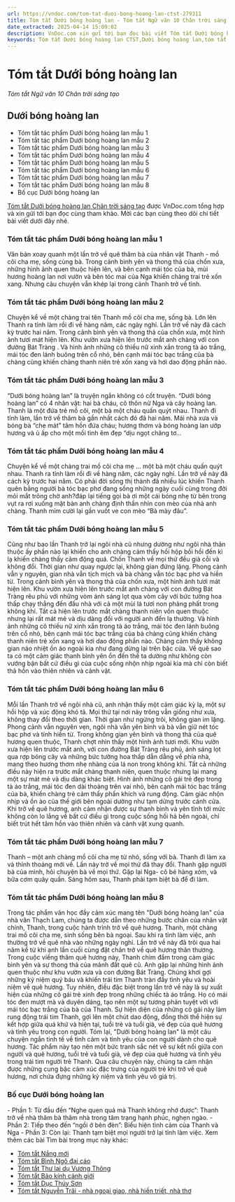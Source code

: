 ```yaml
---
url: https://vndoc.com/tom-tat-duoi-bong-hoang-lan-ctst-279311
title: Tóm tắt Dưới bóng hoàng lan - Tóm tắt Ngữ văn 10 Chân trời sáng tạo - VnDoc.com
date_extracted: 2025-04-14 15:09:02
description: VnDoc.com xin gửi tới bạn đọc bài viết Tóm tắt Dưới bóng hoàng lan CTST. Mời các bạn cùng tham khảo chi tiết.
keywords: Tóm tắt Dưới bóng hoàng lan CTST,Dưới bóng hoàng lan,tóm tắt bài Dưới bóng hoàng lan,tóm tắt tác phẩm Dưới bóng hoàng lan,ngữ văn 10 CTST,văn 10,tóm tắt ngữ văn 10,Dưới bóng hoàng lan tóm tắt,ngữ văn 10,tóm tắt tác phẩm
---
```


# Tóm tắt Dưới bóng hoàng lan
 _Tóm tắt Ngữ văn 10 Chân trời sáng tạo_
## Dưới bóng hoàng lan
  * Tóm tắt tác phẩm Dưới bóng hoàng lan mẫu 1
  * Tóm tắt tác phẩm Dưới bóng hoàng lan mẫu 2
  * Tóm tắt tác phẩm Dưới bóng hoàng lan mẫu 3
  * Tóm tắt tác phẩm Dưới bóng hoàng lan mẫu 4
  * Tóm tắt tác phẩm Dưới bóng hoàng lan mẫu 5
  * Tóm tắt tác phẩm Dưới bóng hoàng lan mẫu 6
  * Tóm tắt tác phẩm Dưới bóng hoàng lan mẫu 7
  * Tóm tắt tác phẩm Dưới bóng hoàng lan mẫu 8
  * Bố cục Dưới bóng hoàng lan

[Tóm tắt Dưới bóng hoàng lan Chân trời sáng tạo](<https://vndoc.com/tom-tat-duoi-bong-hoang-lan-ctst-279311>) được VnDoc.com tổng hợp và xin gửi tới bạn đọc cùng tham khảo. Mời các bạn cùng theo dõi chi tiết bài viết dưới đây nhé.
### Tóm tắt tác phẩm Dưới bóng hoàng lan mẫu 1
Văn bản xoay quanh một lần trở về quê thăm bà của nhân vật Thanh - mồ côi cha mẹ, sống cùng bà. Trong cảnh bình yên và thong thả của chốn xưa, những hình ảnh quen thuộc hiện lên, và bên cạnh mái tóc của bà, mùi hương hoàng lan nơi vườn và bên tóc mai của Nga khiến chàng trai trẻ xốn xang. Nhưng câu chuyện vẫn khép lại trong cảnh Thanh trở về tỉnh.
### Tóm tắt tác phẩm Dưới bóng hoàng lan mẫu 2
Chuyện kể về một chàng trai tên Thanh mồ côi cha mẹ, sống bà. Lớn lên Thanh ra tỉnh làm rồi đi về hàng năm, các ngày nghỉ. Lần trở về này đã cách kỳ trước hai năm. Trong cảnh bình yên và thong thả của chốn xưa, một hình ảnh tươi mát hiện lên. Khu vườn xưa hiện lên trước mắt anh chàng với con đường Bát Tràng . Và hình ảnh những cô thiếu nữ xinh xắn trong tà áo trắng, mái tóc đen lánh buông trên cổ nhỏ, bên cạnh mái tóc bạc trắng của bà chàng cũng khiến chàng thanh niên trẻ xốn xang và hơi dao động phần nào.
### Tóm tắt tác phẩm Dưới bóng hoàng lan mẫu 3
“Dưới bóng hoàng lan” là truyện ngắn không có cốt truyện. “Dưới bóng hoàng lan” có 4 nhân vật: hai bà cháu, cô thôn nữ Nga và cây hoàng lan. Thanh là một đứa trẻ mồ côi, một bà một cháu quấn quýt nhau. Thanh đi tỉnh làm, lần trở về thăm bà gần nhất cách đó đã hai năm. Mái nhà xưa và bóng bà “che mát” tâm hồn đứa cháu; hương thơm và bóng hoàng lan ướp hương và ủ ấp cho một mối tình êm đẹp “dịu ngọt chăng tơ…
### Tóm tắt tác phẩm Dưới bóng hoàng lan mẫu 4
Chuyện kể về một chàng trai mồ côi cha mẹ … một bà một cháu quấn quýt nhau. Thanh ra tỉnh làm rồi đi về hàng năm, các ngày nghỉ. Lần trở về này đã cách kỳ trước hai năm. Có phải đời sống thị thành đã nhiều lúc khiến Thanh quên bằng người bà tóc bạc phơ đang sống những ngày cuối cùng trong đời mỏi mắt trông chờ anh?đáp lại tiếng gọi bà ơi một cái bóng nhẹ từ bên trong vụt ra rơi xuống mặt bàn anh chàng định thần nhìn con mèo của nhà anh chàng. Thanh mỉm cười lại gần vuốt ve con mèo “Bà mày đâu”.
### Tóm tắt tác phẩm Dưới bóng hoàng lan mẫu 5
Cũng như bao lần Thanh trở lại ngôi nhà cũ nhưng dường như ngôi nhà thân thuộc ấy phần nào lại khiến cho anh chàng cảm thấy hồi hộp bồi hồi đến kì lạ khiến chàng thấy cảm động quá. Chốn Thanh về mọi thứ đều già cỗi và không đổi. Thời gian như quay ngược lại, không gian đứng lặng. Phong cảnh vẫn y nguyên, gian nhà vẫn tịch mịch và bà chàng vẫn tóc bạc phơ và hiền từ. Trong cảnh bình yên và thong thả của chốn xưa, một hình ảnh tươi mát hiện lên. Khu vườn xưa hiện lên trước mắt anh chàng với con đường Bát Tràng rêu phủ với những vòm ánh sáng lọt qua vòm cây với bức tường hoa thấp chạy thẳng đến đầu nhà với cả một mùi lá tươi non phảng phất trong không khí. Tất cả hiện lên trước mắt chàng thanh niên vốn quen thuộc nhưng lại rất mát mẻ và dịu dàng đối với người anh đến lạ thường. Và hình ảnh những cô thiếu nữ xinh xắn trong tà áo trắng, mái tóc đen lánh buông trên cổ nhỏ, bên cạnh mái tóc bạc trắng của bà chàng cũng khiến chàng thanh niên trẻ xốn xang và hơi dao động phần nào. Chàng cảm thấy không gian náo nhiệt ồn áo ngoài kia như đang dừng lại trên bậc cửa. Về quê sao ta có một cảm giác thanh bình yên ổn đến thế ta dường như không còn vướng bận bất cứ điều gì của cuộc sống nhộn nhịp ngoài kia mà chỉ còn biết thả hồn vào thiên nhiên và cảnh vật.
### Tóm tắt tác phẩm Dưới bóng hoàng lan mẫu 6
Mỗi lần Thanh trở về ngôi nhà cũ, anh nhận thấy một cảm giác kỳ lạ, một sự hồi hộp và xúc động khó tả. Mọi thứ tại nơi này trông vẫn giống như xưa, không thay đổi theo thời gian. Thời gian như ngừng trôi, không gian im lặng. Phong cảnh vẫn nguyên vẹn, ngôi nhà vẫn yên bình và bà vẫn giữ nét tóc bạc phơ và tính hiền từ. Trong không gian yên bình và thong thả của quê hương quen thuộc, Thanh chợt nhìn thấy một hình ảnh tươi mới. Khu vườn xưa hiện lên trước mắt anh, với con đường Bát Tràng rêu phủ, ánh sáng lọt qua rợp bóng cây và những bức tường hoa thấp dẫn dẳng về phía nhà, mang theo hương thơm nhẹ nhàng của lá non trong không khí. Tất cả những điều này hiện ra trước mắt chàng thanh niên, quen thuộc nhưng lại mang một sự mát mẻ và dịu dàng khác biệt. Hình ảnh những cô gái trẻ đẹp trong tà áo trắng, mái tóc đen dài thoảng trên vai nhỏ, bên cạnh mái tóc bạc trắng của bà, khiến chàng trẻ cảm thấy phấn khích và rung động. Cảm giác nhộn nhịp và ồn ào của thế giới bên ngoài dường như tạm dừng trước cánh cửa. Khi trở về quê hương, anh cảm nhận được sự thanh bình và yên tĩnh tới mức không còn lo lắng về bất cứ điều gì trong cuộc sống hối hả bên ngoài, chỉ biết trút hết tâm hồn vào thiên nhiên và cảnh vật xung quanh.
### Tóm tắt tác phẩm Dưới bóng hoàng lan mẫu 7
Thanh – một anh chàng mồ côi cha mẹ từ nhỏ, sống với bà. Thanh đi làm xa và thỉnh thoảng mới về. Lần này trở về mọi thứ đã thay đổi. Thanh gặp người bà của mình, hỏi chuyện bà về mọi thứ. Gặp lại Nga- cô bé hàng xóm, và bữa cơm quây quần. Sáng hôm sau, Thanh phải tạm biệt bà để đi làm.
### Tóm tắt tác phẩm Dưới bóng hoàng lan mẫu 8
Trong tác phẩm văn học đầy cảm xúc mang tên "Dưới bóng hoàng lan" của nhà văn Thạch Lam, chúng ta được dẫn theo những bước chân của nhân vật chính, Thanh, trong cuộc hành trình trở về quê hương. Thanh, một chàng trai mồ côi cha mẹ, sinh sống bên bà ngoại. Sau khi ra tỉnh làm việc, anh thường trở về quê nhà vào những ngày nghỉ. Lần trở về này đã trôi qua hai năm kể từ khi anh lần cuối cùng đặt chân trở về quê hương thân thương. Trong cuộc viếng thăm quê hương này, Thanh chìm đắm trong cảm giác bình yên và sự thong thả của mảnh đất quê cũ. Anh gặp lại những hình ảnh quen thuộc như khu vườn xưa và con đường Bát Tràng. Chúng khơi gợi những kỷ niệm quý báu và khiến trái tim Thanh tràn đầy tình yêu và hoài niệm về quê hương. Tuy nhiên, điều đặc biệt trong lần trở về này là sự xuất hiện của những cô gái trẻ xinh đẹp trong những chiếc tà áo trắng. Họ có mái tóc đen mượt mà và duyên dáng, tạo nên một sự tương phản tuyệt vời với mái tóc bạc trắng của bà của Thanh. Sự hiện diện của những cô gái này làm rung động trái tim Thanh, gợi lên một chút dao động, đồng thời thể hiện sự kết hợp giữa quá khứ và hiện tại, tuổi trẻ và tuổi già, vẻ đẹp của quê hương và tình yêu trong con người. Tóm lại, "Dưới bóng hoàng lan" là một câu chuyện ngắn tinh tế về tình cảm và tình yêu của con người dành cho quê hương. Tác phẩm này tạo nên một bức tranh sắc nét về sự kết nối giữa con người và quê hương, tuổi trẻ và tuổi già, vẻ đẹp của quê hương và tình yêu trong trái tim người trẻ Thanh. Qua câu chuyện này, chúng ta cảm nhận được những cung bậc cảm xúc đặc trưng của người trẻ khi trở về quê hương, nơi chứa đựng những kỷ niệm và tình yêu vô giá trị.
### Bố cục Dưới bóng hoàng lan
\- Phần 1: Từ đầu đến “Nghe quen quá mà Thanh không nhớ được”: Thanh trở về nhà thăm bà thăm nhà trong tâm trạng hạnh phúc, nghẹn ngào.
\- Phần 2: Tiếp theo đến “ngồi ở bên đèn”: Biểu hiện tình cảm của Thanh và Nga
\- Phần 3: Còn lại: Thanh tạm biệt mọi người trở lại tỉnh làm việc.
Xem thêm các bài Tìm bài trong mục này khác:
  * [Tóm tắt Nắng mới](</tom-tat-nang-moi-279319>)
  * [Tóm tắt Bình Ngô đại cáo](</tom-tat-binh-ngo-dai-cao-ctst-279323>)
  * [Tóm tắt Thư lại dụ Vương Thông](</tom-tat-thu-lai-du-vuong-thong-ctst-279411>)
  * [Tóm tắt Bảo kính cảnh giới](</tom-tat-bao-kinh-canh-gioi-ctst-279312>)
  * [Tóm tắt Dục Thúy Sơn](</tom-tat-duc-thuy-son-ctst-279317>)
  * [Tóm tắt Nguyễn Trãi - nhà ngoại giao, nhà hiền triết, nhà thơ](</tom-tat-nguyen-trai-nha-ngoai-giao-nha-hien-triet-nha-tho-279412>)

